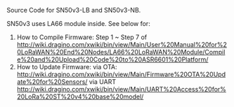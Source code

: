 Source Code for SN50v3-LB and SN50v3-NB.

SN50v3 uses LA66 module inside. See below for:
1. How to Compile Firmware: Step 1 ~ Step 7 of http://wiki.dragino.com/xwiki/bin/view/Main/User%20Manual%20for%20LoRaWAN%20End%20Nodes/LA66%20LoRaWAN%20Module/Compile%20and%20Upload%20Code%20to%20ASR6601%20Platform/ 
2. How to Update Firmware: 
via OTA: http://wiki.dragino.com/xwiki/bin/view/Main/Firmware%20OTA%20Update%20for%20Sensors/ 
via UART http://wiki.dragino.com/xwiki/bin/view/Main/UART%20Access%20for%20LoRa%20ST%20v4%20base%20model/ 

